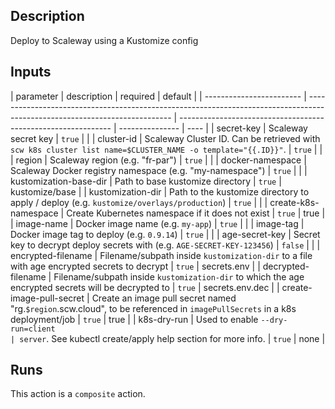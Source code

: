 <!-- action-docs-description -->

## Description

Deploy to Scaleway using a Kustomize config

<!-- action-docs-description -->

<!-- action-docs-inputs -->

## Inputs

| parameter                | description                                                                                                                | required                                                      | default         |
| ------------------------ | -------------------------------------------------------------------------------------------------------------------------- | ------------------------------------------------------------- | --------------- | ---- |
| secret-key               | Scaleway secret key                                                                                                        | `true`                                                        |                 |
| cluster-id               | Scaleway Cluster ID. Can be retrieved with `scw k8s cluster list name=$CLUSTER_NAME -o template="{{.ID}}"`.                | `true`                                                        |                 |
| region                   | Scaleway region (e.g. "fr-par")                                                                                            | `true`                                                        |                 |
| docker-namespace         | Scaleway Docker registry namespace (e.g. "my-namespace")                                                                   | `true`                                                        |                 |
| kustomization-base-dir   | Path to base kustomize directory                                                                                           | `true`                                                        | kustomize/base  |
| kustomization-dir        | Path to the kustomize directory to apply / deploy (e.g. `kustomize/overlays/production`)                                   | `true`                                                        |                 |
| create-k8s-namespace     | Create Kubernetes namespace if it does not exist                                                                           | `true`                                                        | true            |
| image-name               | Docker image name (e.g. `my-app`)                                                                                          | `true`                                                        |                 |
| image-tag                | Docker image tag to deploy (e.g. `0.9.14`)                                                                                 | `true`                                                        |                 |
| age-secret-key           | Secret key to decrypt deploy secrets with (e.g. `AGE-SECRET-KEY-123456`)                                                   | `false`                                                       |                 |
| encrypted-filename       | Filename/subpath inside `kustomization-dir` to a file with age encrypted secrets to decrypt                                | `true`                                                        | secrets.env     |
| decrypted-filename       | Filename/subpath inside `kustomization-dir` to which the age encrypted secrets will be decrypted to                        | `true`                                                        | secrets.env.dec |
| create-image-pull-secret | Create an image pull secret named "rg.`$region`.scw.cloud", to be referenced in `imagePullSecrets` in a k8s deployment/job | `true`                                                        | true            |
| k8s-dry-run              | Used to enable `--dry-run=client                                                                                           | server`. See kubectl create/apply help section for more info. | `true`          | none |

<!-- action-docs-inputs -->

<!-- action-docs-outputs -->

<!-- action-docs-outputs -->

<!-- action-docs-runs -->

## Runs

This action is a `composite` action.

<!-- action-docs-runs -->
